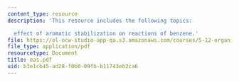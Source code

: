 ```yaml
---
content_type: resource
description: 'This resource includes the following topics:

  effect of aromatic stabilization on reactions of benzene.'
file: https://ol-ocw-studio-app-qa.s3.amazonaws.com/courses/5-12-organic-chemistry-i-spring-2005/b3e1cb45ad28f0b009fbb11743eb2ca6_eas.pdf
file_type: application/pdf
resourcetype: Document
title: eas.pdf
uid: b3e1cb45-ad28-f0b0-09fb-b11743eb2ca6
---
```

